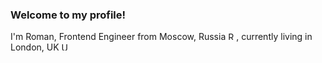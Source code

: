 
<h3>Welcome to my profile!</h3>
<p>I'm Roman, Frontend Engineer from Moscow, Russia <img src="https://cdn-icons-png.flaticon.com/64/197/197408.png" width="13" alt="Russia" />, currently living in London, UK <img src="https://cdn-icons-png.flaticon.com/64/197/197374.png" width="13" alt="UK" /></p>

